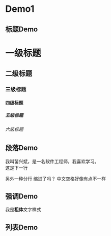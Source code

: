 # Demo1

## 标题Demo

# 一级标题

## 二级标题

### 三级标题

#### 四级标题

##### 五级标题

###### 六级标题

## 段落Demo
我叫苗兴斌，是一名软件工程师，我喜欢学习。  
这是下一行

另外一种分行
    缩进了吗？
    中文空格好像有点不一样

## 强调Demo
我是**粗体**文字样式

## 列表Demo
